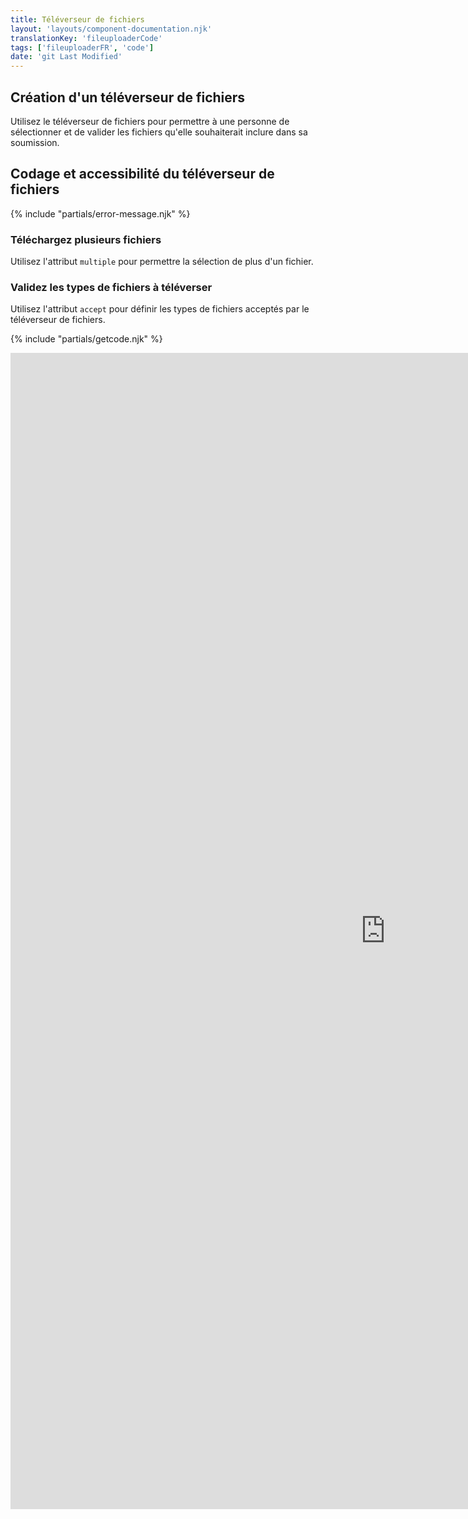 ```yaml
---
title: Téléverseur de fichiers
layout: 'layouts/component-documentation.njk'
translationKey: 'fileuploaderCode'
tags: ['fileuploaderFR', 'code']
date: 'git Last Modified'
---
```


## Création d'un téléverseur de fichiers

Utilisez le téléverseur de fichiers pour permettre à une personne de sélectionner et de valider les fichiers qu'elle souhaiterait inclure dans sa soumission.

## Codage et accessibilité du téléverseur de fichiers

{% include "partials/error-message.njk" %}

### Téléchargez plusieurs fichiers

Utilisez l'attribut `multiple` pour permettre la sélection de plus d'un fichier.

### Validez les types de fichiers à téléverser

Utilisez l'attribut `accept` pour définir les types de fichiers acceptés par le téléverseur de fichiers.

{% include "partials/getcode.njk" %}

<iframe
  title="Survol des propriétés et des évènements relatifs à gcds-file-uploader."
  src="https://cds-snc.github.io/gcds-components/iframe.html?viewMode=docs&demo=true&singleStory=true&id=components-file-uploader--events-properties&lang=fr"
  width="1200"
  height="1850"
  style="display: block; margin: 0 auto;"
  frameBorder="0"
  allow="clipboard-write"
></iframe>
